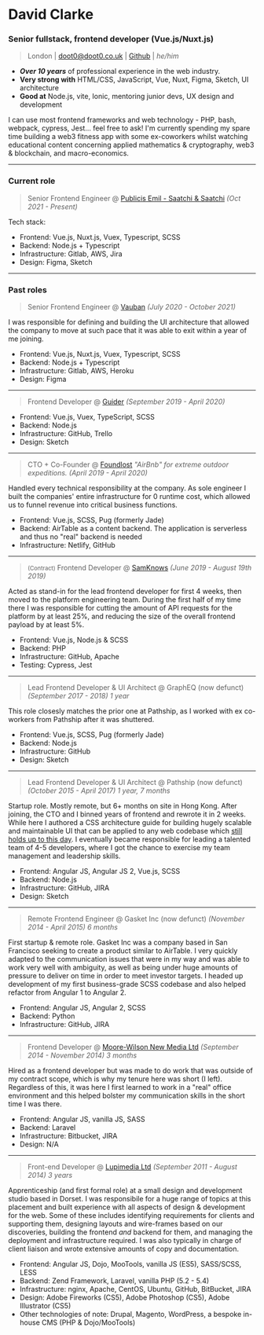 # David Clarke
### Senior fullstack, frontend developer (Vue.js/Nuxt.js)

> London | [doot0@doot0.co.uk](mailto:doot0@doot0.co.uk) | [Github](https://github.com/doot0) | _he/him_

- ***Over 10 years*** of professional experience in the web industry.
- **Very strong with** HTML/CSS, JavaScript, Vue, Nuxt, Figma, Sketch, UI architecture
- **Good at** Node.js, vite, Ionic, mentoring junior devs, UX design and development

I can use most frontend frameworks and web technology - PHP, bash, webpack, cypress, Jest... feel free to ask! I'm currently spending my spare time building a web3 fitness app with some ex-coworkers whilst watching educational content concerning applied mathematics & cryptography, web3 & blockchain, and macro-economics.

---

### Current role

>Senior Frontend Engineer @ [Publicis Emil - Saatchi & Saatchi](https://saatchi.co.uk/) *(Oct 2021 - Present)*

Tech stack:
- Frontend: Vue.js, Nuxt.js, Vuex, Typescript, SCSS
- Backend: Node.js + Typescript
- Infrastructure: Gitlab, AWS, Jira
- Design: Figma, Sketch

------

### Past roles

>Senior Frontend Engineer @ [Vauban](https://vauban.io) *(July 2020 - October 2021)*

I was responsible for defining and building the UI architecture that allowed the company
to move at such pace that it was able to exit within a year of me joining.

- Frontend: Vue.js, Nuxt.js, Vuex, Typescript, SCSS
- Backend: Node.js + Typescript
- Infrastructure: Gitlab, AWS, Heroku
- Design: Figma

---

>Frontend Developer @ [Guider](https://www.guider-ai.com/) *(September 2019 - April 2020)*

- Frontend: Vue.js, Vuex, TypeScript, SCSS
- Backend: Node.js
- Infrastructure: GitHub, Trello
- Design: Sketch

---

>CTO + Co-Founder @ [Foundlost](https://foundlo.st) _"AirBnb" for extreme outdoor expeditions._ *(April 2019 - April 2020)*

Handled every technical responsibility at the company. As sole engineer I built the companies' entire infrastructure for
0 runtime cost, which allowed us to funnel revenue into critical business functions.

- Frontend: Vue.js, SCSS, Pug (formerly Jade)
- Backend: AirTable as a content backend. The application is serverless and thus no "real" backend is needed
- Infrastructure: Netlify, GitHub

---

><small>(Contract)</small> Frontend Developer @ [SamKnows](https://samknows.com) *(June 2019 - August 19th 2019)*

Acted as stand-in for the lead frontend developer for first 4 weeks, then moved to the platform engineering 
team. During the first half of my time there I was responsible for cutting the amount of API requests for 
the platform by at least 25%, and reducing the size of the overall frontend payload by at least 5%.

- Frontend: Vue.js, Node.js & SCSS
- Backend: PHP
- Infrastructure: GitHub, Apache
- Testing: Cypress, Jest

---

>Lead Frontend Developer & UI Architect @ GraphEQ (now defunct) *(September 2017 - 2018) 1 year*

This role closesly matches the prior one at Pathship, as I worked with ex co-workers from 
Pathship after it was shuttered. 

- Frontend: Vue.js, SCSS, Pug (formerly Jade)
- Backend: Node.js
- Infrastructure: GitHub
- Design: Sketch 

--- 

>Lead Frontend Developer & UI Architect @ Pathship (now defunct) *(October 2015 - April 2017) 1 year, 7 months*

Startup role. Mostly remote, but 6+ months on site in Hong Kong. After joining, the CTO and I binned 
years of frontend and rewrote it in 2 weeks. While here I authored a CSS architecture guide for 
building hugely scalable and maintainable UI that can be applied to any web codebase which 
[still holds up to this day](https://github.com/doot0/compago/). I eventually became responsible 
for leading a talented team of 4-5 developers, where I got the chance to exercise my team 
management and leadership skills. 

- Frontend: Angular JS, Angular JS 2, Vue.js, SCSS
- Backend: Node.js
- Infrastructure: GitHub, JIRA
- Design: Sketch

--- 

>Remote Frontend Engineer @ Gasket Inc (now defunct) *(November 2014 - April 2015) 6 months*

First startup & remote role. Gasket Inc was a company based in San Francisco seeking to create a 
product similar to AirTable. I very quickly adapted to the communication issues that were in my way and 
was able to work very well with ambiguity, as well as being under huge amounts of pressure to deliver on 
time in order to meet investor targets. I headed up development of my first business-grade SCSS codebase
and also helped refactor from Angular 1 to Angular 2.

- Frontend: Angular JS, Angular 2, SCSS
- Backend: Python
- Infrastructure: GitHub, JIRA

--- 

>Frontend Developer @ [Moore-Wilson New Media Ltd](https://www.m-w.co.uk/) *(September 2014 - November 2014) 3 months*

Hired as a frontend developer but was made to do work that was outside of my contract scope, which is why my tenure here 
was short (I left). Regardless of this, it was here I first learned to work in a "real" office environment and this helped 
bolster my communication skills in the short time I was there.

- Frontend: Angular JS, vanilla JS, SASS
- Backend: Laravel
- Infrastructure: Bitbucket, JIRA
- Design: N/A

--- 

>Front-end Developer @ [Lupimedia Ltd](https://www.lupimedia.com/) *(September 2011 - August 2014) 3 years*

Apprenticeship (and first formal role) at a small design and development studio based in Dorset. I was 
responsibile for a huge range of topics at this placement and built experience with all aspects of design & 
development for the web. Some of these includes identifying requirements for clients and supporting them, designing 
layouts and wire-frames based on our discoveries, building the frontend _and_ backend for them, and managing the 
deployment and infrastructure required. I was also typically in charge of client liaison and wrote extensive 
amounts of copy and documentation.

- Frontend: Angular JS, Dojo, MooTools, vanilla JS (ES5), SASS/SCSS, LESS
- Backend: Zend Framework, Laravel, vanilla PHP (5.2 - 5.4)
- Infrastructure: nginx, Apache, CentOS, Ubuntu, GitHub, BitBucket, JIRA
- Design: Adobe Fireworks (CS5), Adobe Photoshop (CS5), Adobe Illustrator (CS5)
- Other technologies of note: Drupal, Magento, WordPress, a bespoke in-house CMS (PHP & Dojo/MooTools)
